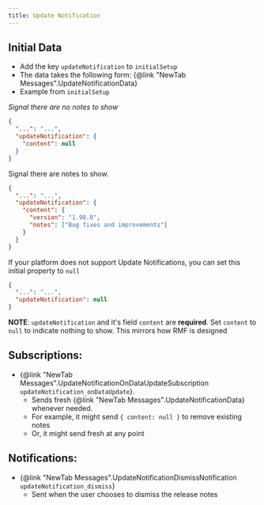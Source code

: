 ```yaml
---
title: Update Notification
---
```


## Initial Data 

- Add the key `updateNotification` to `initialSetup`
- The data takes the following form: {@link "NewTab Messages".UpdateNotificationData}
- Example from `initialSetup`

*Signal there are no notes to show* 
```json
{
  "...": "...",
  "updateNotification": {
    "content": null
  }
}
```

Signal there are notes to show.

```json
{
  "...": "...",
  "updateNotification": {
    "content": {
      "version": "1.98.0",
      "notes": ["Bug fixes and improvements"]
    }
  }
}
```

If your platform does not support Update Notifications, you can set this initial property to `null`

```json
{
  "...": "...",
  "updateNotification": null
}
```


**NOTE**: `updateNotification` and it's field `content` are **required**. Set `content` to `null` to indicate 
nothing to show. This mirrors how RMF is designed

## Subscriptions:
- {@link "NewTab Messages".UpdateNotificationOnDataUpdateSubscription `updateNotification_onDataUpdate`}.
    - Sends fresh {@link "NewTab Messages".UpdateNotificationData} whenever needed.
    - For example, it might send `{ content: null }` to remove existing notes
    - Or, it might send fresh at any point

## Notifications:
- {@link "NewTab Messages".UpdateNotificationDismissNotification `updateNotification_dismiss`}
    - Sent when the user chooses to dismiss the release notes
